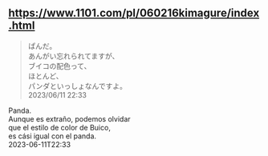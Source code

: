 ## https://www.1101.com/pl/060216kimagure/index.html

> ぱんだ。<br/>
> あんがい忘れられてますが、<br/>
> ブイコの配色って、<br/>
> ほとんど、<br/>
> パンダといっしょなんですよ。 <br/>
> 2023/06/11 22:33 
 
Panda.<br/>
Aunque es extraño, podemos olvidar<br/>
que el estilo de color de Buico,<br/>
es cási igual con el panda.<br/>
2023-06-11T22:33
